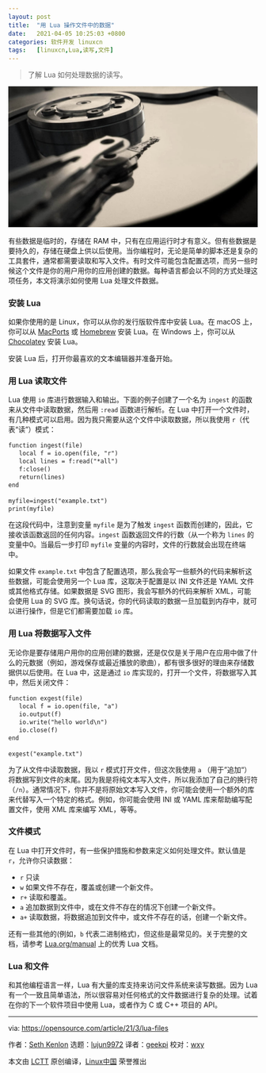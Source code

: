```yaml
---
layout: post
title:	"用 Lua 操作文件中的数据"
date:	2021-04-05 10:25:03 +0800 
categories:	软件开发 linuxcn 
tags:	[linuxcn,Lua,读写,文件]
---
```




> 
> 了解 Lua 如何处理数据的读写。
> 
> 
> 


![](/Asserts/Images/album/202104/05/102424yczwucc3xcuyzkgw.jpg "Person standing in front of a giant computer screen with numbers, data")


有些数据是临时的，存储在 RAM 中，只有在应用运行时才有意义。但有些数据是要持久的，存储在硬盘上供以后使用。当你编程时，无论是简单的脚本还是复杂的工具套件，通常都需要读取和写入文件。有时文件可能包含配置选项，而另一些时候这个文件是你的用户用你的应用创建的数据。每种语言都会以不同的方式处理这项任务，本文将演示如何使用 Lua 处理文件数据。


### 安装 Lua


如果你使用的是 Linux，你可以从你的发行版软件库中安装 Lua。在 macOS 上，你可以从 [MacPorts](https://opensource.com/article/20/11/macports) 或 [Homebrew](https://opensource.com/article/20/6/homebrew-mac) 安装 Lua。在 Windows 上，你可以从 [Chocolatey](https://opensource.com/article/20/3/chocolatey) 安装 Lua。


安装 Lua 后，打开你最喜欢的文本编辑器并准备开始。


### 用 Lua 读取文件


Lua 使用 `io` 库进行数据输入和输出。下面的例子创建了一个名为 `ingest` 的函数来从文件中读取数据，然后用 `:read` 函数进行解析。在 Lua 中打开一个文件时，有几种模式可以启用。因为我只需要从这个文件中读取数据，所以我使用 `r`（代表“读”）模式：



```
function ingest(file)
   local f = io.open(file, "r")
   local lines = f:read("*all")
   f:close()
   return(lines)
end

myfile=ingest("example.txt")
print(myfile)

```

在这段代码中，注意到变量 `myfile` 是为了触发 `ingest` 函数而创建的，因此，它接收该函数返回的任何内容。`ingest` 函数返回文件的行数（从一个称为 `lines` 的变量中0。当最后一步打印 `myfile` 变量的内容时，文件的行数就会出现在终端中。


如果文件 `example.txt` 中包含了配置选项，那么我会写一些额外的代码来解析这些数据，可能会使用另一个 Lua 库，这取决于配置是以 INI 文件还是 YAML 文件或其他格式存储。如果数据是 SVG 图形，我会写额外的代码来解析 XML，可能会使用 Lua 的 SVG 库。换句话说，你的代码读取的数据一旦加载到内存中，就可以进行操作，但是它们都需要加载 `io` 库。


### 用 Lua 将数据写入文件


无论你是要存储用户用你的应用创建的数据，还是仅仅是关于用户在应用中做了什么的元数据（例如，游戏保存或最近播放的歌曲），都有很多很好的理由来存储数据供以后使用。在 Lua 中，这是通过 `io` 库实现的，打开一个文件，将数据写入其中，然后关闭文件：



```
function exgest(file)
   local f = io.open(file, "a")
   io.output(f)
   io.write("hello world\n")
   io.close(f)
end

exgest("example.txt")

```

为了从文件中读取数据，我以 `r` 模式打开文件，但这次我使用 `a` （用于”追加“）将数据写到文件的末尾。因为我是将纯文本写入文件，所以我添加了自己的换行符（`/n`）。通常情况下，你并不是将原始文本写入文件，你可能会使用一个额外的库来代替写入一个特定的格式。例如，你可能会使用 INI 或 YAML 库来帮助编写配置文件，使用 XML 库来编写 XML，等等。


### 文件模式


在 Lua 中打开文件时，有一些保护措施和参数来定义如何处理文件。默认值是 `r`，允许你只读数据：


* `r` 只读
* `w` 如果文件不存在，覆盖或创建一个新文件。
* `r+` 读取和覆盖。
* `a` 追加数据到文件中，或在文件不存在的情况下创建一个新文件。
* `a+` 读取数据，将数据追加到文件中，或文件不存在的话，创建一个新文件。


还有一些其他的(例如，`b` 代表二进制格式)，但这些是最常见的。关于完整的文档，请参考 [Lua.org/manual](http://lua.org/manual) 上的优秀 Lua 文档。


### Lua 和文件


和其他编程语言一样，Lua 有大量的库支持来访问文件系统来读写数据。因为 Lua 有一个一致且简单语法，所以很容易对任何格式的文件数据进行复杂的处理。试着在你的下一个软件项目中使用 Lua，或者作为 C 或 C++ 项目的 API。




---


via: <https://opensource.com/article/21/3/lua-files>


作者：[Seth Kenlon](https://opensource.com/users/seth) 选题：[lujun9972](https://github.com/lujun9972) 译者：[geekpi](https://github.com/geekpi) 校对：[wxy](https://github.com/wxy)


本文由 [LCTT](https://github.com/LCTT/TranslateProject) 原创编译，[Linux中国](https://linux.cn/) 荣誉推出
